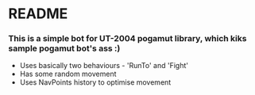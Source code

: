 # README #
### This is a simple bot for UT-2004 pogamut library, which kiks sample pogamut bot's ass :) ###

* Uses basically two behaviours - 'RunTo' and 'Fight'
* Has some random movement
* Uses NavPoints history to optimise movement